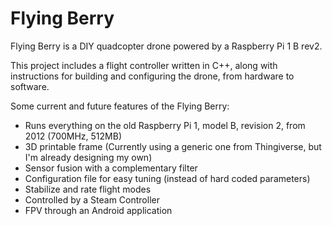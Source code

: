 # Flying Berry
Flying Berry is a DIY quadcopter drone powered by a Raspberry Pi 1 B rev2.

This project includes a flight controller written in C++, along with
instructions for building and configuring the drone, from hardware to software.

Some current and future features of the Flying Berry:
- Runs everything on the old Raspberry Pi 1, model B, revision 2, from 2012 (700MHz, 512MB)
- 3D printable frame (Currently using a generic one from Thingiverse, but I'm already designing my own)
- Sensor fusion with a complementary filter
- Configuration file for easy tuning (instead of hard coded parameters)
- Stabilize and rate flight modes
- Controlled by a Steam Controller
- FPV through an Android application

